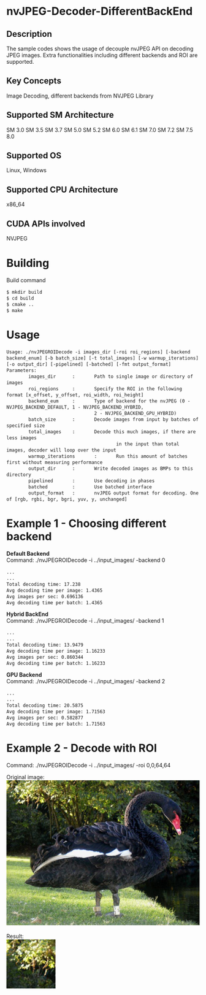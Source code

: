# nvJPEG-Decoder-DifferentBackEnd

## Description
The sample codes shows the usage of decouple nvJPEG API on decoding JPEG images. Extra functionalities including different backends and ROI are supported.

## Key Concepts
Image Decoding, different backends from NVJPEG Library

## Supported SM Architecture 
SM 3.0 SM 3.5 SM 3.7 SM 5.0 SM 5.2 SM 6.0 SM 6.1 SM 7.0 SM 7.2 SM 7.5 8.0

## Supported OS
Linux, Windows

## Supported CPU Architecture
x86_64

## CUDA APIs involved
NVJPEG

# Building
Build command
```
$ mkdir build
$ cd build
$ cmake ..
$ make
```

# Usage
```
Usage: ./nvJPEGROIDecode -i images_dir [-roi roi_regions] [-backend backend_enum] [-b batch_size] [-t total_images] [-w warmup_iterations] [-o output_dir] [-pipelined] [-batched] [-fmt output_format]
Parameters: 
        images_dir      :       Path to single image or directory of images
        roi_regions     :       Specify the ROI in the following format [x_offset, y_offset, roi_width, roi_height]
        backend_eum     :       Type of backend for the nvJPEG (0 - NVJPEG_BACKEND_DEFAULT, 1 - NVJPEG_BACKEND_HYBRID,
                                2 - NVJPEG_BACKEND_GPU_HYBRID)
        batch_size      :       Decode images from input by batches of specified size
        total_images    :       Decode this much images, if there are less images 
                                        in the input than total images, decoder will loop over the input
        warmup_iterations       :       Run this amount of batches first without measuring performance
        output_dir      :       Write decoded images as BMPs to this directory
        pipelined       :       Use decoding in phases
        batched         :       Use batched interface
        output_format   :       nvJPEG output format for decoding. One of [rgb, rgbi, bgr, bgri, yuv, y, unchanged]
```

# Example 1 - Choosing different backend
**Default Backend**
<br />
Command: ./nvJPEGROIDecode -i ../input_images/ -backend 0
```
...
...
Total decoding time: 17.238
Avg decoding time per image: 1.4365
Avg images per sec: 0.696136
Avg decoding time per batch: 1.4365
```

**Hybrid BackEnd**
<br />
Command: ./nvJPEGROIDecode -i ../input_images/ -backend 1
```
...
...
Total decoding time: 13.9479
Avg decoding time per image: 1.16233
Avg images per sec: 0.860344
Avg decoding time per batch: 1.16233
```

**GPU Backend**
<br />
Command: ./nvJPEGROIDecode -i ../input_images/ -backend 2
```
...
...
Total decoding time: 20.5875
Avg decoding time per image: 1.71563
Avg images per sec: 0.582877
Avg decoding time per batch: 1.71563
```

# Example 2 - Decode with ROI
Command: ./nvJPEGROIDecode -i ../input_images/ -roi 0,0,64,64

Original image: 
<br />
![Original Image](./input_images/img9.jpg)
<br />
<br />
Result: 
<br />
![Result](img9_roi.png)











